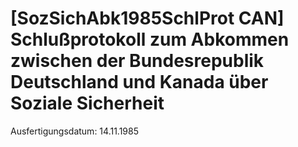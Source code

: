 # [SozSichAbk1985SchlProt CAN] Schlußprotokoll zum Abkommen zwischen der Bundesrepublik Deutschland und Kanada über Soziale Sicherheit

Ausfertigungsdatum: 14.11.1985

 
